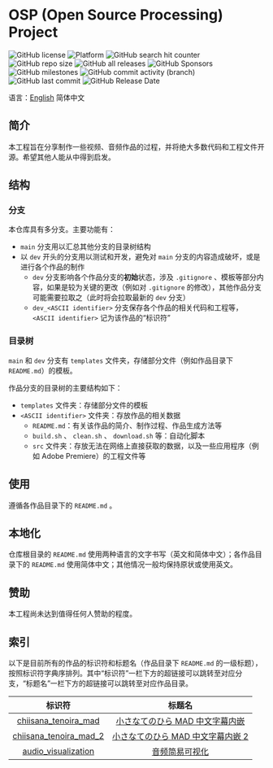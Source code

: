 # OSP (Open Source Processing) Project

![GitHub license](https://img.shields.io/github/license/LittleYe233/PersonalCreation?style=flat-square) ![Platform](https://img.shields.io/badge/platform-Windows%20|%20Linux%20|%20OS%20X-lightgrey?style=flat-square) ![GitHub search hit counter](https://img.shields.io/github/search/LittleYe233/PersonalCreation/main?style=flat-square&label=main%20hit%20counter&color=blueviolet) ![GitHub repo size](https://img.shields.io/github/repo-size/LittleYe233/PersonalCreation?style=flat-square&color=pink) ![GitHub all releases](https://img.shields.io/github/downloads/LittleYe233/PersonalCreation/total?style=flat-square) ![GitHub Sponsors](https://img.shields.io/github/sponsors/LittleYe233?style=flat-square) ![GitHub milestones](https://img.shields.io/github/milestones/all/LittleYe233/PersonalCreation?style=flat-square&color=red) ![GitHub commit activity (branch)](https://img.shields.io/github/commit-activity/w/LittleYe233/PersonalCreation/main?color=darkgreen&label=main%20commit%20activity&style=flat-square) ![GitHub last commit](https://img.shields.io/github/last-commit/LittleYe233/PersonalCreation?style=flat-square) ![GitHub Release Date](https://img.shields.io/github/release-date/LittleYe233/PersonalCreation?style=flat-square)

语言：[English](https://github.com/LittleYe233/PersonalCreation) 简体中文

## 简介

本工程旨在分享制作一些视频、音频作品的过程，并将绝大多数代码和工程文件开源。希望其他人能从中得到启发。

## 结构

### 分支

本仓库具有多分支。主要功能有：

- `main` 分支用以汇总其他分支的目录树结构
- 以 `dev` 开头的分支用以测试和开发，避免对 `main` 分支的内容造成破坏，或是进行各个作品的制作
  - `dev` 分支影响各个作品分支的**初始**状态，涉及 `.gitignore` 、模板等部分内容，如果是较为关键的更改（例如对 `.gitignore` 的修改），其他作品分支可能需要拉取之（此时将会拉取最新的 `dev` 分支）
  - `dev_<ASCII identifier>` 分支保存各个作品的相关代码和工程等， `<ASCII identifier>` 记为该作品的“标识符”

### 目录树

`main` 和 `dev` 分支有 `templates` 文件夹，存储部分文件（例如作品目录下 `README.md`）的模板。

作品分支的目录树的主要结构如下：

- `templates` 文件夹：存储部分文件的模板
- `<ASCII identifier>` 文件夹：存放作品的相关数据
  - `README.md`：有关该作品的简介、制作过程、作品生成方法等
  - `build.sh` 、 `clean.sh` 、 `download.sh` 等：自动化脚本
  - `src` 文件夹：存放无法在网络上直接获取的数据，以及一些应用程序（例如 Adobe Premiere）的工程文件等

## 使用

遵循各作品目录下的 `README.md` 。

## 本地化

仓库根目录的 `README.md` 使用两种语言的文字书写（英文和简体中文）；各作品目录下的 `README.md` 使用简体中文；其他情况一般均保持原状或使用英文。

## 赞助

本工程尚未达到值得任何人赞助的程度。

## 索引

以下是目前所有的作品的标识符和标题名（作品目录下 `README.md` 的一级标题），按照标识符字典序排列。其中“标识符”一栏下方的超链接可以跳转至对应分支，“标题名”一栏下方的超链接可以跳转至对应作品目录。

| 标识符 | 标题名 |
| :-: | :-: |
| [chiisana_tenoira_mad](https://github.com/LittleYe233/PersonalCreation/tree/dev_chiisana_tenohira_mad) | [小さなてのひら MAD 中文字幕内嵌](https://github.com/LittleYe233/PersonalCreation/tree/dev_chiisana_tenohira_mad/chiisana_tenohira_mad) |
| [chiisana_tenoira_mad_2](https://github.com/LittleYe233/PersonalCreation/tree/dev_chiisana_tenohira_mad_2) | [小さなてのひら MAD 中文字幕内嵌 2](https://github.com/LittleYe233/PersonalCreation/tree/dev_chiisana_tenohira_mad_2/chiisana_tenohira_mad_2) |
| [audio_visualization](https://github.com/LittleYe233/PersonalCreation/tree/dev_audio_visualization) | [音频简易可视化](https://github.com/LittleYe233/PersonalCreation/tree/dev_audio_visualization/audio_visualization) |